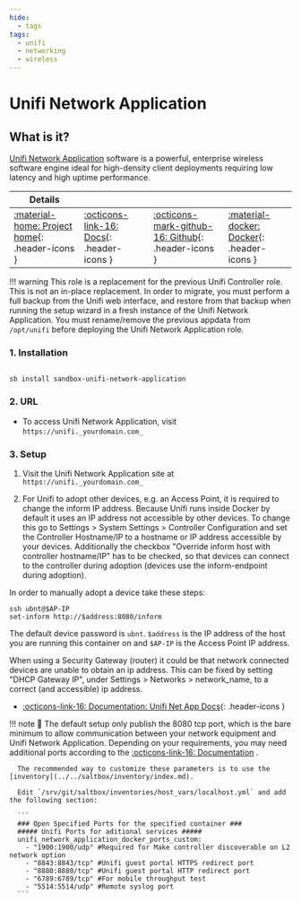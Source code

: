 ```yaml
---
hide:
  - tags
tags:
  - unifi
  - networking
  - wireless
---
```


# Unifi Network Application

## What is it?

[Unifi Network Application](https://www.ui.com/download/unifi/) software is a powerful, enterprise wireless software engine ideal for high-density client deployments requiring low latency and high uptime performance.

| Details     |             |             |             |
|-------------|-------------|-------------|-------------|
| [:material-home: Project home](https://www.ui.com/download/unifi/){: .header-icons } | [:octicons-link-16: Docs](https://github.com/linuxserver/docker-unifi-network-application/blob/main/README.md){: .header-icons } | [:octicons-mark-github-16: Github](https://github.com/linuxserver/docker-unifi-network-application){: .header-icons } | [:material-docker: Docker](https://hub.docker.com/r/linuxserver/unifi-network-application){: .header-icons }|

!!! warning
    This role is a replacement for the previous Unifi Controller role. This is not an in-place replacement. In order to migrate, you must perform a full backup from the Unifi web interface, and restore from that backup when running the setup wizard in a fresh instance of the Unifi Network Application. You must rename/remove the previous appdata from `/opt/unifi` before deploying the Unifi Network Application role.

### 1. Installation

``` shell

sb install sandbox-unifi-network-application

```

### 2. URL

- To access Unifi Network Application, visit `https://unifi._yourdomain.com_`

### 3. Setup

  1. Visit the Unifi Network Application site at `https://unifi._yourdomain.com_`

  2. For Unifi to adopt other devices, e.g. an Access Point, it is required to change the inform IP address. Because Unifi runs inside Docker by default it uses an IP address not accessible by other devices. To change this go to Settings > System Settings > Controller Configuration and set the Controller Hostname/IP to a hostname or IP address accessible by your devices. Additionally the checkbox "Override inform host with controller hostname/IP" has to be checked, so that devices can connect to the controller during adoption (devices use the inform-endpoint during adoption).

  In order to manually adopt a device take these steps:

  ```shell
  ssh ubnt@$AP-IP
  set-inform http://$address:8080/inform
  ```

  The default device password is `ubnt`. `$address` is the IP address of the host you are running this container on and `$AP-IP` is the Access Point IP address.

  When using a Security Gateway (router) it could be that network connected devices are unable to obtain an ip address. This can be fixed by setting "DHCP Gateway IP", under Settings > Networks > network_name, to a correct (and accessible) ip address.

- [:octicons-link-16: Documentation: Unifi Net App Docs](https://github.com/linuxserver/docker-unifi-network-application/blob/master/README.md){: .header-icons }

!!! note
      📢 The default setup only publish the 8080 tcp port, which is the bare minimum to allow communication between your network equipment and Unifi Network Application.
      Depending on your requirements, you may need additional ports according to the [:octicons-link-16: Documentation](https://github.com/linuxserver/docker-unifi-network-application#parameters) .

      The recommended way to customize these parameters is to use the [inventory](../../saltbox/inventory/index.md).

      Edit `/srv/git/saltbox/inventories/host_vars/localhost.yml` and add the following section:

      ```
      ### Open Specified Ports for the specified container ###
      ##### Unifi Ports for aditional services #####
      unifi_network_application_docker_ports_custom:
        - "1900:1900/udp" #Required for Make controller discoverable on L2 network option
        - "8843:8843/tcp" #Unifi guest portal HTTPS redirect port
        - "8880:8880/tcp" #Unifi guest portal HTTP redirect port
        - "6789:6789/tcp" #For mobile throughput test
        - "5514:5514/udp" #Remote syslog port
      ```
